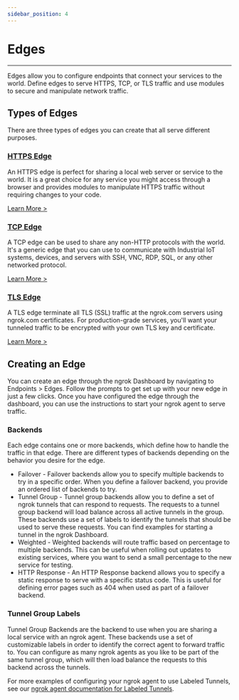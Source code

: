 ```yaml
---
sidebar_position: 4
---
```


# Edges
----------------

Edges allow you to configure endpoints that connect your services to the world. Define edges to serve HTTPS, TCP, or TLS traffic and use modules to secure and manipulate network traffic.

## Types of Edges

There are three types of edges you can create that all serve different purposes.

### [HTTPS Edge](https)

An HTTPS edge is perfect for sharing a local web server or service to the world. It is a great choice for any service you might access through a browser and provides modules to manipulate HTTPS traffic without requiring changes to your code.

[Learn More >](https)

### [TCP Edge](tcp)

A TCP edge can be used to share any non-HTTP protocols with the world. It's a generic edge that you can use to communicate with Industrial IoT systems, devices, and servers with SSH, VNC, RDP, SQL, or any other networked protocol.

[Learn More >](tcp)

### [TLS Edge](tls)

A TLS edge terminate all TLS (SSL) traffic at the ngrok.com servers using ngrok.com certificates. For production-grade services, you'll want your tunneled traffic to be encrypted with your own TLS key and certificate.

[Learn More >](tls)

## Creating an Edge

You can create an edge through the ngrok Dashboard by navigating to Endpoints > Edges. Follow the prompts to get set up with your new edge in just a few clicks. Once you have configured the edge through the dashboard, you can use the instructions to start your ngrok agent to serve traffic.

### Backends

Each edge contains one or more backends, which define how to handle the traffic in that edge. There are different types of backends depending on the behavior you desire for the edge.

*   Failover - Failover backends allow you to specify multiple backends to try in a specific order. When you define a failover backend, you provide an ordered list of backends to try.
*   Tunnel Group - Tunnel group backends allow you to define a set of ngrok tunnels that can respond to requests. The requests to a tunnel group backend will load balance across all active tunnels in the group. These backends use a set of labels to identify the tunnels that should be used to serve these requests. You can find examples for starting a tunnel in the ngrok Dashboard.
*   Weighted - Weighted backends will route traffic based on percentage to multiple backends. This can be useful when rolling out updates to existing services, where you want to send a small percentage to the new service for testing.
*   HTTP Response - An HTTP Response backend allows you to specify a static response to serve with a specific status code. This is useful for defining error pages such as 404 when used as part of a failover backend.

### Tunnel Group Labels

Tunnel Group Backends are the backend to use when you are sharing a local service with an ngrok agent. These backends use a set of customizable labels in order to identify the correct agent to forward traffic to. You can configure as many ngrok agents as you like to be part of the same tunnel group, which will then load balance the requests to this backend across the tunnels.

For more examples of configuring your ngrok agent to use Labeled Tunnels, see our [ngrok agent documentation for Labeled Tunnels](//ngrok.com/docs/ngrok-agent/ngrok#command-ngrok-tunnel).
